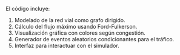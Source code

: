 El código incluye:
1. Modelado de la red vial como grafo dirigido.
2. Cálculo del flujo máximo usando Ford-Fulkerson.
3. Visualización gráfica con colores según congestión.
4. Generador de eventos aleatorios condicionantes para el tráfico.
5. Interfaz para interactuar con el simulador.
